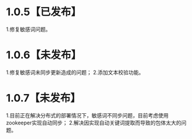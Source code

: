 # 1.0.5【已发布】
1.修复敏感词问题。

# 1.0.6【未发布】
1.修复敏感词未同步更新造成的问题；
2.添加文本校验功能。


# 1.0.7【未发布】
1.目前正在解决分布式的部署情况下，敏感词不同步问题，目前考虑使用zookeeper实现自动同步；
2.解决因实现自动关键词提取而导致的包体太大的问题。